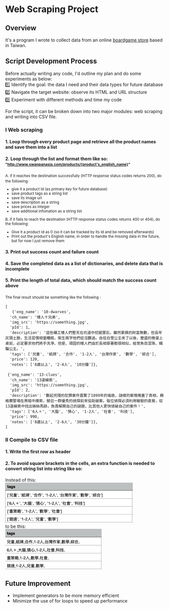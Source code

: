 # Web Scraping Project

## Overview
It's a program I wrote to collect data from an online [boardgame store](http://www.swanpanasia.com/) based in Taiwan. 

## Script Development Process 
Before actually writing any code, I'd  outline my plan and do some experiments as below:<br> 
:one:  Identify the goal: the data I need and their data types for future database<br>
:two:  Navigate the target website: observe its HTML and URL structure<br>
:three: Experiment with different methods and time my code<br>

For the script, it can be broken down into two major modules: web scraping and writing into CSV file. 

### I Web scraping

#### 1. Loop through every product page and retrieve all the product names and save them into a list
#### 2. Loop through the list and format them like so:  <small> "http://www.swanpanasia.com/products/{product's_english_name}" </small>

<small>
A. if it reaches the destination successfully (HTTP response status codes returns 200), do the following: 

* give it a product Id (as primary key for future database)
* save product tags as a string list
* save its image url
* save description as a string
* save prices as integer 
* save additional infomation as a string list


B. if it fails to reach the destination (HTTP response status codes returns 400 or 404), do the following: 

* Give it a product Id as 0 (so it can be tracked by its Id and be removed afterwards)
* Print out the product's English name, in order to handle the missing data in the future, but for now I just remove them

</small>

#### 3. Print out success count and failure count
#### 4. Save the completed data as a list of dictionaries, and delete data that is incomplete
#### 5. Print the length of total data, which should match the success count above

<small> The final result should be something like the following : </small>
```
[
   {'eng_name': '10-dwarves',
  'ch_name': '矮人十兄弟',
  'img_src': 'https://something.jpg',
  'pId': 1,
  'description': '這些礦工矮人們整天在坑道中挖掘寶石，雖然累積的財富無數，但長年灰頭土臉，生活習慣相當糟糕，衛生兩字他們從沒聽過。自從白雪公主來了以後，豐盛的晚餐上桌前，必定要求他們將手洗淨，但是，頑固的矮人們由於長相穿著都很相似，經常魚目混珠、瞞騙公主。',
  'tags': ['兒童', '紙牌', '合作', '1-2人', '台灣作家', '數學', '綜合'],
  'price': 120,
  'notes': ['8歲以上', '2-4人', '10分鐘']},
  
 {'eng_name': '13-clues',
  'ch_name': '13道線索',
  'img_src': 'https://something.jpg',
  'pId': 2,
  'description': '數起兇殘的犯罪案件震驚了1899年的倫敦，謎樣的案情掩蓋了真相，蘇格蘭警場在黑暗中摸索，號召一群優秀的偵探前來協助破案。每位偵探必須利用敏銳的直覺，從13道線索中找出蛛絲馬跡，負責解開自己的謎題，比其他人更快偵破自己的案件！',
  'tags': ['6人＋', '大腦', '猜心', '1-2人', '社會', '科技'],
  'price': 990,
  'notes': ['8歲以上', '2-6人', '30分鐘']},
]
```

### II Compile to CSV file

#### 1. Write the first row as header 
#### 2. To avoid square brackets in the cells, an extra function is needed to convert string list into string like so: 

Instead of this: <br>
![example](demo1.png)<br>
to be this: <br>
![example](demo2.png)<br>

## Future Improvement
- Implement generators to be more memory efficient
- Minimize the use of for loops to speed up performance

